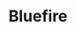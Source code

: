 ---
title: Bluefire
member_url: https://www.bluefirereader.com/index.html
geographies: ["Worldwide", "USA"]
based: ["USA"]
ig: ["Readium"] 
services: ["services provided"] 
tags: ["Reading"]
categories: ["Technology providers"]
summary: "the company which is behind Bluefire Reader, a well-known EPUB reader in the USA. Note that for now, Bluefire Reader does not rely on the Readium toolkits and does not support the LCP DRM."
press:
active: true
layout: members
showReadTime: false
showDate: false
permalink: ""
date: 
featureImage: "/members/images/Bluefire_logo.svg"
--- 